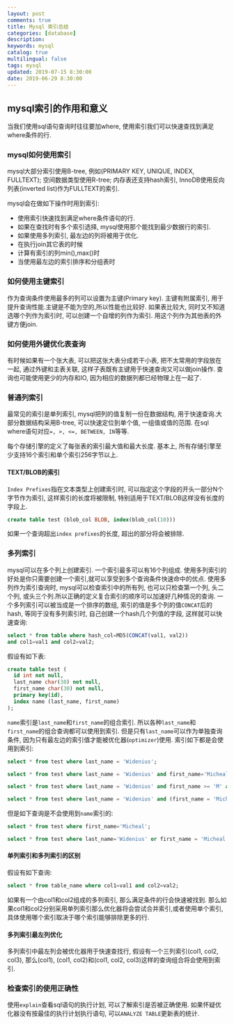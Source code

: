 ```yaml
---
layout: post
comments: true
title: Mysql 索引总结
categories: [database]
description: 
keywords: mysql
catalog: true
multilingual: false
tags: mysql
updated: 2019-07-15 8:30:00
date: 2019-06-29 8:30:00
---
```


## mysql索引的作用和意义
当我们使用sql语句查询时往往要加where, 使用索引我们可以快速查找到满足where条件的行. 

### mysql如何使用索引
mysql大部分索引使用B-tree, 例如(PRIMARY KEY, UNIQUE, INDEX, FULLTEXT); 空间数据类型使用R-tree; 内存表还支持hash索引, InnoDB使用反向列表(inverted list)作为FULLTEXT的索引.

mysql会在做如下操作时用到索引:
- 使用索引快速找到满足where条件语句的行.
- 如果在查找时有多个索引选择, mysql使用那个能找到最少数据行的索引.
- 如果使用多列索引, 最左边的列将被用于优化.
- 在执行join其它表的时候
- 计算有索引的列min(),max()时
- 当使用最左边的索引排序和分组表时

### 如何使用主键索引
作为查询条件使用最多的列可以设置为主键(Primary key). 主键有附属索引, 用于提升查询性能.主键是不能为空的,所以性能也比较好. 如果表比较大, 同时又不知道选哪个列作为索引时, 可以创建一个自增的列作为索引. 用这个列作为其他表的外键方便join.

### 如何使用外键优化表查询
有时候如果有一个张大表, 可以把这张大表分成若干小表, 把不太常用的字段放在一起, 通过外键和主表关联, 这样子表既有主键用于快速查询又可以做join操作. 查询也可能使用更少的内存和IO, 因为相应的数据列都已经物理上在一起了.

### 普通列索引
最常见的索引是单列索引, mysql把列的值复制一份在数据结构, 用于快速查询.大部分数据结构采用B-tree, 可以快速定位到单个值, 一组值或值的范围. 在sql where语句对应`=, >, <=, BETWEEN, IN`等等.

每个存储引擎的定义了每张表的索引最大值和最大长度. 基本上, 所有存储引擎至少支持16个索引和单个索引256字节以上.

#### TEXT/BLOB的索引
`Index Prefixes`指在文本类型上创建索引时, 可以指定这个字段的开头一部分N个字节作为索引, 这样索引的长度将被限制, 特别适用于TEXT/BLOB这样没有长度的字段上.
```sql
create table test (blob_col BLOB, index(blob_col(10)))
```
如果一个查询超出`index prefixes`的长度, 超出的部分将会被排除.


### 多列索引
mysql可以在多个列上创建索引. 一个索引最多可以有16个列组成. 使用多列索引的好处是你只需要创建一个索引,就可以享受到多个查询条件快速命中的优点.
使用多列作为索引查询时, mysql可以检查索引中的所有列, 也可以只检查第一个列, 头二个列, 或头三个列.所以正确的定义复合索引的顺序可以加速好几种情况的查询.
一个多列索引可以被当成是一个排序的数组, 索引的值是多个列的值`CONCAT`后的hash, 等同于没有多列索引时, 自己创建一个hash几个列值的字段, 这样就可以快速查询:
```sql
select * from table where hash_col=MD5(CONCAT(val1, val2))
and col1=val1 and col2=val2;
```

假设有如下表:
```sql
create table test (
  id int not null,
  last_name char(30) not null,
  first_name char(30) not null,
  primary key(id),
  index name (last_name, first_name)
);
```
`name`索引是`last_name`和`first_name`的组合索引. 所以各种`last_name`和`first_name`的组合查询都可以使用到索引. 但是只有`last_name`可以作为单独查询条件, 因为只有最左边的索引值才能被优化器(`optimizer`)使用. 索引如下都是会使用到索引:
```sql
select * from test where last_name = 'Widenius';

select * from test where last_name = 'Widenius' and first_name='Micheal';

select * from test where last_name = 'Widenius' and first_name >= 'M' and first_name < 'N';

select * from test where last_name = 'Widenius' and (first_name = 'Micheal' or first_name='Monty');
```
但是如下查询是不会使用到`name`索引的:
```sql
select * from test where first_name='Micheal';

select * from test where last_name='Widenius' or first_name = 'Micheal';
```

#### 单列索引和多列索引的区别
假设有如下查询:
```sql
select * from table_name where col1=val1 and col2=val2;
```
如果有一个由col1和col2组成的多列索引, 那么满足条件的行会快速被找到. 那么如果col1和col2分别采用单列索引那么优化器将会尝试合并索引,或者使用单个索引, 具体使用哪个索引取决于哪个索引能够排除更多的行.

#### 多列索引最左列优化
多列索引中最左列会被优化器用于快速查找行, 假设有一个三列索引(col1, col2, col3), 那么(col1), (col1, col2)和(col1, col2, col3)这样的查询组合将会使用到索引.

### 检查索引的使用正确性
使用`explain`查看sql语句的执行计划, 可以了解索引是否被正确使用. 如果怀疑优化器没有按最佳的执行计划执行语句, 可以`ANALYZE TABLE`更新表的统计.